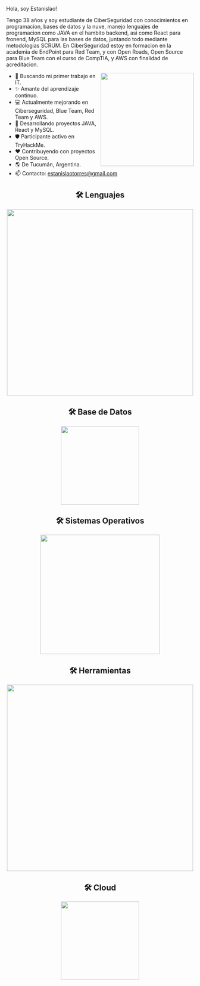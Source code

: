 Hola, soy Estanislao!

<!--Start Intro-->
<p align="left">
Tengo 38 años y soy estudiante de CiberSeguridad con conocimientos en programacion,
bases de datos y la nuve, manejo lenguajes de programacion como JAVA en el hambito backend, asi como React para fronend, MySQL para las bases de datos, juntando todo mediante metodologias SCRUM.
En CiberSeguridad estoy en formacion en la academia de EndPoint para Red Team, y con Open Roads, Open Source para Blue Team con el curso de CompTIA, y AWS con finalidad de acreditacion.
</p>

<picture> <img align="right" src="https://github.com/7oSkaaa/7oSkaaa/blob/main/Images/Right_Side.gif?raw=true" width = 250px></picture>

- 🎯 Buscando mi primer trabajo en IT.
- ✨ Amante del aprendizaje continuo.
- 💻 Actualmente mejorando en Ciberseguridad, Blue Team, Red Team y AWS.
- 🚀 Desarrollando proyectos JAVA, React y MySQL.
- 🛡 Participante activo en TryHackMe.
- ❤️ Contribuyendo con proyectos Open Source.
- 🌎 De Tucumán, Argentina.
- 📫 Contacto: estanislaotorres@gmail.com

<!--End Intro-->


<h2 align="center">🛠 Lenguajes </h2>
<p align="center">
<img width="500px" src="https://skillicons.dev/icons?i=java,react,spring,maven,py&perline=9" />
</p>
<h2 align="center">🛠 Base de Datos </h2>
<p align="center">
<img width="210px" src="https://skillicons.dev/icons?i=mysql,postgres&perline=9" />
</p>
<h2 align="center">🛠 Sistemas Operativos </h2>
<p align="center">
<img width="320px" src="https://skillicons.dev/icons?i=kali,linux,windows&perline=9" />
</p>
<h2 align="center">🛠 Herramientas </h2>
<p align="center">
<img width="500px" src="https://skillicons.dev/icons?i=git,github,vscode,visualstudio,postman&perline=9" />
</p>
<h2 align="center">🛠 Cloud </h2>
<p align="center">
<img width="210px" src="https://skillicons.dev/icons?i=aws,azure&perline=9" />
</p>
